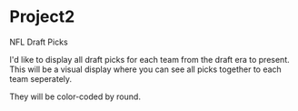 # Project2
NFL Draft Picks 


I'd like to display all draft picks for each team from the draft era to present. This will be a visual display where you can see all picks together to each team seperately. 

They will be color-coded by round.
